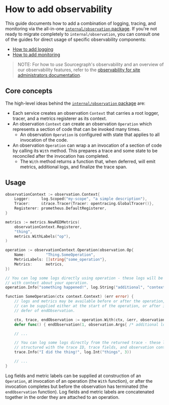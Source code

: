# How to add observability

This guide documents how to add a combination of logging, tracing, and monitoring via the all-in-one [`internal/observation` package](https://sourcegraph.com/github.com/sourcegraph/sourcegraph/-/tree/internal/observation).
If you're not ready to migrate completely to `internal/observation`, you can consult one of the guides for direct usage of specific observability components:

- [How to add logging](add_logging.md)
- [How to add monitoring](add_monitoring.md)

> NOTE: For how to *use* Sourcegraph's observability and an overview of our observability features, refer to the [observability for site administrators documentation](../../admin/observability/index.md).

## Core concepts

The high-level ideas behind the [`internal/observation` package](https://sourcegraph.com/github.com/sourcegraph/sourcegraph/-/tree/internal/observation) are:

- Each service creates an observation `Context` that carries a root logger, tracer, and a metrics registerer as its context.
- An observation `Context` can create an observation `Operation` which represents a section of code that can be invoked many times.
  - An observation `Operation` is configured with state that applies to all invocation of the code.
- An observation `Operation` can wrap a an invocation of a section of code by calling its `With` method. This prepares a trace and some state to be reconciled after the invocation has completed.
  - The `With` method returns a function that, when deferred, will emit metrics, additional logs, and finalize the trace span.

## Usage

```go
observationContext := observation.Context{
    Logger:     log.Scoped("my-scope", "a simple description"),
    Tracer:     &trace.Tracer{Tracer: opentracing.GlobalTracer()},
    Registerer: prometheus.DefaultRegisterer,
}

metrics := metrics.NewREDMetrics(
    observationContext.Registerer,
    "thing",
    metrics.WithLabels("op"),
)

operation := observationContext.Operation(observation.Op{
    Name:         "Thing.SomeOperation",
    MetricLabels: []string{"some_operation"},
    Metrics:      metrics,
})

// You can log some logs directly using operation - these logs will be structured
// with context about your operation.
operation.Info("something happened!", log.String("additional", "context"))

function SomeOperation(ctx context.Context) (err error) {
    // logs and metrics may be available before or after the operation, so they
    // can be supplied either at the start of the operation, or after in the
    // defer of endObservation.

    ctx, trace, endObservation := operation.With(ctx, &err, observation.Args{ /* logs and metrics */ })
    defer func() { endObservation(1, observation.Args{ /* additional logs and metrics */ }) }()

    // ...

    // You can log some logs directly from the returned trace - these logs will be
    // structured with the trace ID, trace fields, and observation context.
    trace.Info("I did the thing!", log.Int("things", 3))

    // ...
}
```

Log fields and metric labels can be supplied at construction of an `Operation`, at invocation of an operation (the `With` function), or after the invocation completes but before the observation has terminated (the `endObservation` function). Log fields and metric labels are concatenated together in the order they are attached to an operation.
